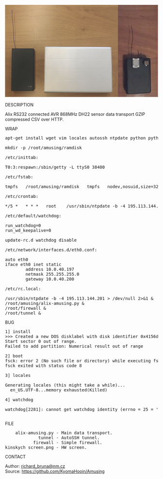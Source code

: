 ![Alix](https://github.com/KyomaHooin/Amusing/raw/master/alix/kinskych/kinskych_screen.png "screenshot")

DESCRIPTION

Alix RS232 connected AVR 868MHz DH22 sensor data transport GZIP compressed CSV over HTTP.

WRAP
<pre>
apt-get install wget vim locales autossh ntpdate python python-serial

mkdir -p /root/amusing/ramdisk

/etc/inittab:

T0:3:respawn:/sbin/getty -L ttyS0 38400

/etc/fstab:

tmpfs	/root/amusing/ramdisk	tmpfs	nodev,nosuid,size=32M	0	0

/etc/crontab:

*/5 *	* * *	root	/usr/sbin/ntpdate -b -4 195.113.144.201 > /dev/null 2>&1

/etc/default/watchdog:

run_watchdog=0
run_wd_keepalive=0

update-rc.d watchdog disable

/etc/network/interfaces.d/eth0.conf:

auto eth0
iface eth0 inet static
        address 10.0.40.197
        netmask 255.255.255.0
        gateway 10.0.40.200

/etc/rc.local:

/usr/sbin/ntpdate -b -4 195.113.144.201 > /dev/null 2>&1 &
/root/amusing/alix-amusing.py &
/root/firewall &
/root/tunnel &
</pre>
BUG
<pre>
1] install
>>> Created a new DOS disklabel with disk identifier 0x4156d18d.
Start sector 0 out of range.
Failed to add partition: Numerical result out of range

2] boot
fsck: error 2 (No such file or directory) while executing fsck.ext2 for /dev/sda1
fsck exited with status code 8

3] locales

Generating locales (this might take a while)...
  en_US.UTF-8...memory exhausted(Killed)

4] watchdog

watchdog[2281]: cannot get watchdog identity (errno = 25 = 'Inappropriate ioctl for device')

</pre>
FILE
<pre>
    alix-amusing.py - Main data transport.
             tunnel - AutoSSH tunnel.
           firewall - Simple firewall.
kinskych_screen.png - HW screen.
</pre>

CONTACT

Author: richard_bruna@nm.cz<br>
Source: https://github.com/KyomaHooin/Amusing
